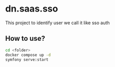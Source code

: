 # dn.saas.sso

This project to identify user we call it like sso auth

## How to use?

```bash
cd <folder>
docker compose up -d
symfony serve:start
```
